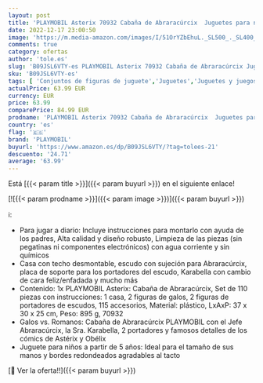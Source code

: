 ```yaml
---
layout: post
title: 'PLAYMOBIL Asterix 70932 Cabaña de Abraracúrcix  Juguetes para niños a Partir de 5 años'
date: 2022-12-17 23:00:50
image: 'https://m.media-amazon.com/images/I/51OrYZbEhuL._SL500_._SL400_.jpg'
comments: true
category: ofertas
author: 'tole.es'
slug: 'B09JSL6VTY-es PLAYMOBIL Asterix 70932 Cabaña de Abraracúrcix Juguetes...'
sku: 'B09JSL6VTY-es'
tags: [ 'Conjuntos de figuras de juguete','Juguetes','Juguetes y juegos','Muñecos y figuras','playmobil','🇪🇸', ]
actualPrice: 63.99 EUR
currency: EUR
price: 63.99
comparePrice: 84.99 EUR
prodname: 'PLAYMOBIL Asterix 70932 Cabaña de Abraracúrcix  Juguetes para niños a Partir de 5 años'
country: 'es'
flag: '🇪🇸'
brand: 'PLAYMOBIL'
buyurl: 'https://www.amazon.es/dp/B09JSL6VTY/?tag=tolees-21'
descuento: '24.71'
average: '63.99'
---
```


Está [{{< param title >}}]({{< param buyurl >}}) en el siguiente enlace!

[![{{< param prodname >}}]({{< param image >}})]({{< param buyurl >}})

ℹ️:

- Para jugar a diario: Incluye instrucciones para montarlo con ayuda de los padres, Alta calidad y diseño robusto, Limpieza de las piezas (sin pegatinas ni componentes electrónicos) con agua corriente y sin químicos
- Casa con techo desmontable, escudo con sujeción para Abraracúrcix, placa de soporte para los portadores del escudo, Karabella con cambio de cara feliz/enfadada y mucho más
- Contenido: 1x PLAYMOBIL Asterix: Cabaña de Abraracúrcix, Set de 110 piezas con instrucciones: 1 casa, 2 figuras de galos, 2 figuras de portadores de escudos, 115 accesorios, Material: plástico, LxAxP: 37 x 30 x 25 cm, Peso: 895 g, 70932
- Galos vs. Romanos: Cabaña de Abraracúrcix PLAYMOBIL con el Jefe Abraracúrcix, la Sra. Karabella, 2 portadores y famosos detalles de los cómics de Astérix y Obélix
- Juguete para niños a partir de 5 años: Ideal para el tamaño de sus manos y bordes redondeados agradables al tacto

[🛒 Ver la oferta!!]({{< param buyurl >}})
